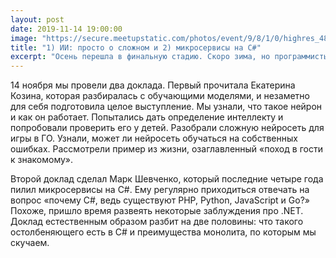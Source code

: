 ```yaml
---
layout: post
date: 2019-11-14 19:00:00
image: "https://secure.meetupstatic.com/photos/event/9/8/1/0/highres_486398928.jpeg"
title: "1) ИИ: просто о сложном и 2) микросервисы на C#"
excerpt: "Осень перешла в финальную стадию. Скоро зима, но программисты не прекращают программировать и обсуждать своё любимое программирование. Вот и сейчас."
---
```


14 ноября мы провели два доклада. Первый прочитала Екатерина Козина, которая разбиралась с обучающими моделями, и незаметно для себя подготовила целое выступление. Мы узнали, что такое нейрон и как он работает. Попытались дать определение интеллекту и попробовали проверить его у детей. Разобрали сложную нейросеть для игры в ГО. Узнали, может ли нейросеть обучаться на собственных ошибках. Рассмотрели пример из жизни, озаглавленный «поход в гости к знакомому».

Второй доклад сделал Марк Шевченко, который последние четыре года пилил микросервисы на C#. Ему регулярно приходиться отвечать на вопрос «почему C#, ведь существуют PHP, Python, JavaScript и Go?» Похоже, пришло время развеять некоторые заблуждения про .NET. Доклад естественным образом разбит на две половины: что такого остолбеняющего есть в C# и преимущества монолита, по которым мы скучаем.